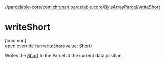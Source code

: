 //[parcelable-core](../../../index.md)/[com.chrynan.parcelable.core](../index.md)/[ByteArrayParcel](index.md)/[writeShort](write-short.md)

# writeShort

[common]\
open override fun [writeShort](write-short.md)(value: [Short](https://kotlinlang.org/api/latest/jvm/stdlib/kotlin/-short/index.html))

Writes the [Short](write-short.md) to the Parcel at the current data position.
